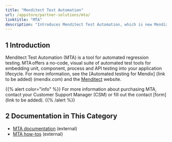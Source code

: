 ```yaml
---
title: "Menditect Test Automation"
url: /appstore/partner-solutions/mta/
linktitle: "MTA"
description: "Introduces Menditect Test Automation, which is new Mendix partner for automated testing."
---
```


## 1 Introduction

Menditect Test Automation (MTA) is a tool for automated regression testing. MTA offers a no-code, visual suite of automated test tools for embedding unit, component, process and API testing into your application lifecycle. For more information, see the [Automated testing for Mendix] (link to be added) (mendix.com) and the [Menditect](https://menditect.com/) website. 

{{% alert color="info" %}}
For more information about purchasing MTA, contact your Customer Support Manager (CSM) or fill out the contact [form](link to be added). 
{{% /alert %}}

## 2 Documentation in This Category

* [MTA documentation](https://documentation.menditect.com/) (external) 
* [MTA how-tos](https://documentation.menditect.com/additional/howtos) (external) 

